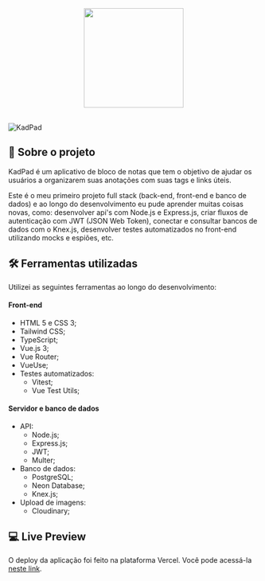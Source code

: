 <div align="center">
  <img width="200" src="https://user-images.githubusercontent.com/98963793/229954020-f8e0095c-2fbf-4fad-82ce-a32dd8708669.png"/>
</div>
<div>‎</div>

![KadPad](https://user-images.githubusercontent.com/98963793/231336805-bfab225b-7c6a-4b7f-bd4a-83bfb5c558b0.png)

## 📖 Sobre o projeto
KadPad é um aplicativo de bloco de notas que tem o objetivo de ajudar os usuários a organizarem suas anotações com suas tags e links úteis.

Este é o meu primeiro projeto full stack (back-end, front-end e banco de dados) e ao longo do desenvolvimento eu pude aprender muitas coisas novas, como: desenvolver api's com Node.js e Express.js, criar fluxos de autenticação com JWT (JSON Web Token), conectar e consultar bancos de dados com o Knex.js, desenvolver testes automatizados no front-end utilizando mocks e espiões, etc.

## 🛠️ Ferramentas utilizadas
Utilizei as seguintes ferramentas ao longo do desenvolvimento:

#### Front-end
<ul>
<li> HTML 5 e CSS 3; </li>
<li> Tailwind CSS; </li>
<li> TypeScript; </li>
<li> Vue.js 3; </li>
<li> Vue Router; </li>
<li> VueUse; </li>
<li>Testes automatizados:
<ul>
<li>Vitest;</li>
<li>Vue Test Utils;</li>
</ul>
</li>
</ul>

#### Servidor e banco de dados
<ul>
<li>API:
<ul>
<li> Node.js; </li>
<li> Express.js; </li>
<li> JWT; </li>
<li> Multer; </li>
</ul>

<li> Banco de dados:
<ul>
<li>PostgreSQL; </li>
<li>Neon Database; </li>
<li>Knex.js; </li>
</ul>
</li>

<li> Upload de imagens:
<ul>
<li>Cloudinary; </li>
</ul>
</li>
</li>
</ul>

## 💻 Live Preview
O deploy da aplicação foi feito na plataforma Vercel. Você pode acessá-la [neste link](https://kadpad.vercel.app).
